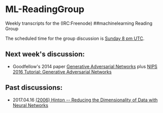 # ML-ReadingGroup

Weekly transcripts for the (IRC:Freenode) ##machinelearning Reading Group 

<!-- Short URL: https://j.mp/ML-ReadingGrp -->

The scheduled time for the group discussion is [Sunday 8 pm UTC](https://www.wolframalpha.com/input/?i=next+Sunday+8+pm+UTC).


## Next week's discussion:
* Goodfellow's 2014 paper [Generative Adversarial Networks](https://arxiv.org/abs/1406.2661) plus [NIPS 2016 Tutorial: Generative Adversarial Networks](https://arxiv.org/abs/1701.00160)


## Past discussions:
* 2017.04.16  [(2006) Hinton -- Reducing the Dimensionality of Data with Neural Networks](https://www.cs.toronto.edu/~hinton/science.pdf)

